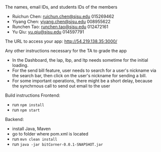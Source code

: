 The names, email IDs, and students IDs of the members

- Ruichun Chen: ruichun.chen@sjsu.edu 015269462
- Yiyang Chen: yiyang.chen@sjsu.edu 008955622
- Runchen Tao: runchen.tao@sjsu.edu 012472161
- Yu Qiu: yu.qiu@sjsu.edu 014597791

The URL to access your app: http://54.219.138.35:3000/

Any other instructions necessary for the TA to grade the app

- In the Dashboard, the lap, lbp, and ltp needs sometime for the initial loading.
- For the send bill feature, user needs to search for a user's nickname via the search bar, then click on the user's nickname for sending a bill.
- For some important operations, there might be a short delay, because the synchrnous call to send out email to the user

Build instructions
Frontend:

- run `npm install`
- run `npm start`

Backend:

- install Java, Maven
- go to folder where pom.xml is located
- run `mvn clean install`
- run `java -jar bitCorner-0.0.1-SNAPSHOT.jar`
